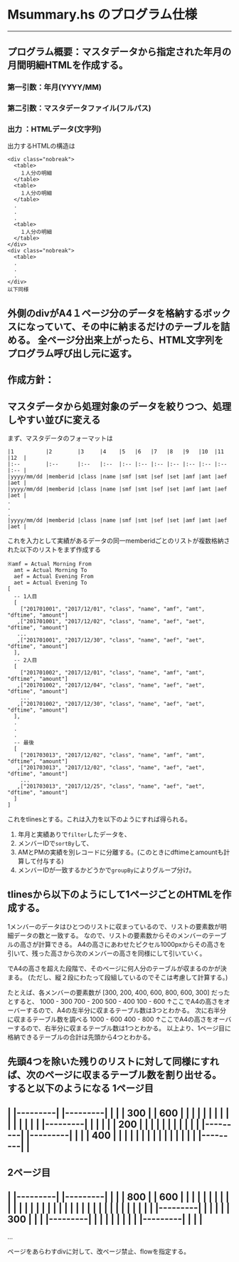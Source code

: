 # Msummary.hs のプログラム仕様
---
## プログラム概要：マスタデータから指定された年月の月間明細HTMLを作成する。
### 第一引数：年月(YYYY/MM)
### 第二引数：マスタデータファイル(フルパス)
### 出力    ：HTMLデータ(文字列)  
  
出力するHTMLの構造は
```
<div class="nobreak">
  <table>
    １人分の明細
  </table>
  <table>
    １人分の明細
  </table>
  .
  .
  .
  <table>
    １人分の明細
  </table>
</div>
<div class="nobreak">
  <table>
  .
  .
  .
</div>
以下同様
```
外側のdivがA4１ページ分のデータを格納するボックスになっていて、その中に納まるだけのテーブルを詰める。
全ページ分出来上がったら、HTML文字列をプログラム呼び出し元に返す。  
---  

## 作成方針：
## マスタデータから処理対象のデータを絞りつつ、処理しやすい並びに変える
まず、マスタデータのフォーマットは
```
|1          |2        |3     |4    |5   |6   |7   |8   |9   |10  |11  |12  |
|:--        |:--      |:--   |:--  |:-- |:-- |:-- |:-- |:-- |:-- |:-- |:-- |
|yyyy/mm/dd |memberid |class |name |smf |smt |sef |set |amf |amt |aef |aet |
|yyyy/mm/dd |memberid |class |name |smf |smt |sef |set |amf |amt |aef |aet |
.
.
.
|yyyy/mm/dd |memberid |class |name |smf |smt |sef |set |amf |amt |aef |aet |
```
これを入力として実績があるデータの同一memberidごとのリストが複数格納された以下のリストをまず作成する
```
※amf = Actual Morning From
  amt = Actual Morning To
  aef = Actual Evening From
  aet = Actual Evening To
[ 
  -- 1人目
  [
    ["201701001", "2017/12/01", "class", "name", "amf", "amt", "dftime", "amount"] 
   ,["201701001", "2017/12/02", "class", "name", "aef", "aet", "dftime", "amount"]
   ...
   ,["201701001", "2017/12/30", "class", "name", "aef", "aet", "dftime", "amount"]
  ],
  -- 2人目
  [
    ["201701002", "2017/12/01", "class", "name", "amf", "amt", "dftime", "amount"] 
   ,["201701002", "2017/12/04", "class", "name", "aef", "aet", "dftime", "amount"]
    ...
   ,["201701002", "2017/12/30", "class", "name", "aef", "aet", "dftime", "amount"]
  ],
  .
  .
  .
  -- 最後
  [
    ["201703013", "2017/12/02", "class", "name", "amf", "amt", "dftime", "amount"] 
   ,["201703013", "2017/12/02", "class", "name", "aef", "aet", "dftime", "amount"]
    ...
   ,["201703013", "2017/12/25", "class", "name", "aef", "aet", "dftime", "amount"]
  ]
]
```
これをtlinesとする。これは入力を以下のようにすれば得られる。
  1. 年月と実績ありで`filter`したデータを、
  2. メンバーIDで`sortBy`して、
  3. AMとPMの実績を別レコードに分離する。(このときにdftimeとamountも計算して付与する)
  4. メンバーIDが一致するかどうかで`groupBy`によりグループ分け。

## tlinesから以下のようにして1ページごとのHTMLを作成する。

1メンバーのデータはひとつのリストに収まっているので、リストの要素数が明細データの数と一致する。
なので、リストの要素数からそのメンバーのテーブルの高さが計算できる。
A4の高さにあわせたピクセル1000pxからその高さを引いて、残った高さから次のメンバーの高さを同様にして引いていく。

でA4の高さを超えた段階で、そのページに何人分のテーブルが収まるのかが決まる。
(ただし、縦２段にわたって段組しているのでそこは考慮して計算する。)

たとえば、各メンバーの要素数が
[300, 200, 400, 600, 800, 600, 300]
だったとすると、
1000 - 300
700  - 200
500  - 400
100  - 600
↑ここでA4の高さをオーバーするので、A4の左半分に収まるテーブル数は3つとわかる。
次に右半分に収まるテーブル数を調べる
1000 - 600
400  - 800
↑ここでA4の高さをオーバーするので、右半分に収まるテーブル数は1つとわかる。
以上より、1ページ目に格納できるテーブルの合計は先頭から4つとわかる。  
  
先頭4つを除いた残りのリストに対して同様にすれば、次のページに収まるテーブル数を割り出せる。
すると以下のようになる
1ページ目
----------------------------------
|  |---------|     |---------|   |
|  |   300   |     |  600    |   |
|  |         |     |         |   |
|  |         |     |         |   |
|  |---------|     |         |   |
|  |   200   |     |         |   |
|  |         |     |         |   |
|  |---------|     |---------|   |
|  |   400   |                   |
|  |         |                   |
|  |         |                   |
|  |         |                   |
|  |---------|                   |
----------------------------------

2ページ目
----------------------------------
|  |---------|     |---------|   |
|  |   800   |     |  600    |   |
|  |         |     |         |   |
|  |         |     |         |   |
|  |         |     |         |   |
|  |         |     |         |   |
|  |         |     |         |   |
|  |         |     |---------|   |
|  |         |     |  300    |   |
|  |---------|     |         |   |
|                  |         |   |
|                  |---------|   |
|                                |
----------------------------------

...

ページをあらわすdivに対して、改ページ禁止、flowを指定する。
